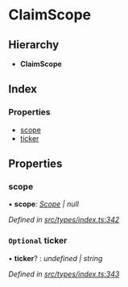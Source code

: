 # ClaimScope

## Hierarchy

* **ClaimScope**

## Index

### Properties

* [scope](claimscope.md#scope)
* [ticker](claimscope.md#optional-ticker)

## Properties

### scope

• **scope**: [_Scope_](scope.md) _\| null_

_Defined in_ [_src/types/index.ts:342_](https://github.com/PolymathNetwork/polymesh-sdk/blob/56921667/src/types/index.ts#L342)

### `Optional` ticker

• **ticker**? : _undefined \| string_

_Defined in_ [_src/types/index.ts:343_](https://github.com/PolymathNetwork/polymesh-sdk/blob/56921667/src/types/index.ts#L343)

